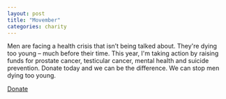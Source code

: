 ```yaml
---
layout: post
title: "Movember"
categories: charity
---
```

Men are facing a health crisis that isn’t being talked about. They're dying too young – much before their time. This year, I'm taking action by raising funds for prostate cancer, testicular cancer, mental health and suicide prevention. Donate today and we can be the difference. We can stop men dying too young.

[Donate](https://uk.movember.com/mospace/13727779)
